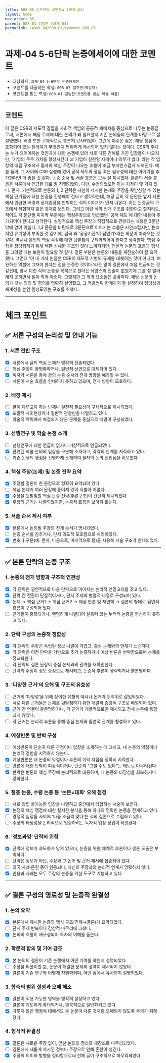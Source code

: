 ```yaml
---
title: 008-05 김주현의 코멘트a (과제-04) 
layout: home
nav_order: 05
parent: 008-01 김범찬 (과제-04)
permalink: /asmt-04/008-01/comment-008-05
---
```


# 과제-04 5-6단락 논증에세이에 대한 코멘트

- 대상과제: `과제-04 5-6단락 논증에세이`
- 코멘트를 제공하는 학생: `008-05 김주현(작성자)` 
- 코멘트를 받는 학생: `008-01 김범찬(코멘트를 받는 학생 이름)` 

---

## 코멘트

이 글은 CSR의 제도적 결핍을 사회적 책임의 공공적 재배치를 중심으로 다루는 논증글로써, 서론에서 해당 주제에 대한 논의가 왜 필요한지 기존 논의들의 한계를 바탕으로 잘 설명했다. 배경 또한 구체적으로 충분히 묘사되었다. 그런데 아쉬운 점은, 해당 쟁점에 포함되어 있는 딜레마가 무엇인지 명확하게 제시되어 있지 않다는 것이다. CSR의 주체는 누가 되어야하는 것인지에 대한 논쟁에 있어 서로 다른 견해를 가진 입장들이 나오지만, '기업의 주주 가치를 향상시킨다 or 기업이 실현할 자격이나 의무가 없다.'라는 각 입장의 대립 구조에서 필자의 핵심 주장이 나오는 흐름이 조금 부자연스럽게 느껴진다. 예를 들어, 그 사이에 CSR 실행에 있어 공적 제도의 장점 혹은 필요성에 대한 이야기를 추가한다면 더 좋을 것 같다. 논증 순서 및 서술 흐름은 모두 잘 제시했다.
본론의 서술 흐름은 서론에서 언급한 대로 잘 진행되었다. 다만, 수정되었으면 하는 지점이 몇 가지 있다. 먼저, 기본적으로 본론의 1, 2 단락은 자신이 제시한 논제와 주장을 뒷받침할 수 있는 핵심 근거들에 대한 논증을 진행해야 한다고 생각하는데, 해당 글의 각 문단은 앞서 서론에서 언급한 배경과 상대입장을 반박하는 식의 이야기가 먼저 나온다. 이는 논증글의 구조에서 적합하지 않은 것처럼 보인다. 그리고 이런 식의 전개 구조를 취한다고 할지라도, 적어도 각 문단별 마지막 부분에는 핵심주장으로 언급했던 '공적 제도'에 대한 내용이 추가되어야 한다고 생각한다. 실질적으로 핵심 주장과 직접적으로 관련되는 내용은 3문단밖에 없어 아쉽다. 1,2 문단을 바탕으로 3문단으로 이어지는 흐름은 자연스럽지만, 논리적인 유기성이 부족한 것 같기에, 결국 왜 '공공기관'이 답인가?라는 의문이 따라오는 것 같다. 역시나 본인의 핵심 주장에 대한 뒷받침이 구체화되어야 한다고 생각한다. 핵심 주장을 정당화하기 위해 택한 섬세한 구조인 것이 느껴지지만, 전반적 논문의 흐름과 형식을 고려할 때는 보완이 필요할 것 같다.
결론 부분은 본론의 내용을 재진술하여 잘 요약했다. 그런데 '이 네 가지 논점은 CSR이 제도적 기반의 규제를 대체하는 것이 아니라, 보완하는 역할에 그쳐야 한다는 점을 논증한 것이다.'라는 말이 결론에서 처음 언급되는 것 같은데, 앞서 이런 식의 논증을 목적으로 한다는 뉘앙스의 진술이 없었기에 그를 잘 알아채지 못하면서 읽게 되어 아쉽다. 그렇지만 그 외의 요소들은 훌륭하다. 해당 논문의 논의가 갖는 의의 및 함의를 명확히 설명했고, 그 적용범위 한계까지 잘 설정하여 정당성과 체계성을 높인 완성도있는 구조를 취했다. 



---

# 체크 포인트

## ✅ 서론 구성의 논리성 및 안내 기능

### **1. 서론 전반 구조**
- [x] 서론에서 글의 핵심 논제가 명확히 진술되었다.  
- [ ] 핵심 주장이 불명확하거나, 일반적 선언으로 대체되어 있다.  
- [x] 독자가 서론을 통해 글의 논증 순서와 전개 방향을 예측할 수 있다.  
- [ ] 서론이 서술 흐름을 안내하지 못하고 있으며, 전개 방향이 모호하다.

### **2. 배경 제시**
- [ ] 글이 다루고자 하는 난제나 실천적 필요성이 구체적으로 제시되었다.  
- [x] 포괄적 사회현상이나 일반적 관찰만을 나열하고 있다.  
- [ ] 학술적 맥락에서 해결되지 않은 문제를 중심으로 배경이 구성되었다.

### **3. 선행연구 및 학술 논쟁 소개**
- [ ] 선행연구에 대한 언급이 없거나 피상적으로 언급되었다.  
- [x] 관련된 학술 논의의 입장을 구분해 소개하고, 각각의 한계를 지적하고 있다.  
- [ ] 기존 논쟁의 쟁점을 선명하게 소개하여 필자의 논의 진입점을 확보했다.

### **4. 핵심 주장(논제) 및 논증 전략 요약**
- [x] 주장할 결론이 한 문장으로 명확히 요약되어 있다.  
- [ ] 핵심 논제가 여러 문장에 흩어져 있어 식별이 어렵다.  
- [x] 주장을 뒷받침할 핵심 논증 전략(추론구조)이 간단히 제시되었다.  
- [x] 주장의 근거는 나열되었지만, 논증적 흐름은 보이지 않는다.

### **5. 서술 순서 제시 여부**
- [x] 본론에서 논의될 주장의 전개 순서가 명시되었다.  
- [ ] 논증 순서를 감추거나, 단지 의도적 모호함으로 처리하였다.  
- [x] 번호나 구문(예: 먼저, 다음으로, 마지막으로 등)을 사용해 서술 구조가 안내되었다.

---

## ✅ 본론 단락의 논증 구조 

### **1. 논증의 전개 방향과 구조적 연관성**
- [x] 각 단락은 필연적으로 다음 단락으로 이어지는 논리적 연결고리를 갖고 있다.  
- [x] 단락 간 전환이 단절적이거나, 단지 주제의 병렬적 나열로 구성되어 있다.  
- [x] 논제 → 핵심 근거1 → 핵심 근거2 → 예상 반론 및 재반박 → 결론의 형태로 필연적 흐름이 구성되어 있다.  
- [ ] 근거들이 중복되거나, 랜덤하게 나열되어 설득력 있는 누적적 논증을 형성하지 못하고 있다.  

### **2. 단락 구성의 논증적 정합성**
- [x] 각 단락의 주장은 독립된 정보 나열에 가깝고, 중심 논제와의 연계가 느슨하다.  
- [x] 각 단락은 이전 단락을 기반으로 추가 논증하거나 예상 반론을 반박함으로써 논제를 정교화한다.  
- [ ] 각 단락의 결론 문장이 중심 논제와의 관계를 재확인한다.  
- [ ] 단락의 주장이 정보 중심으로 제시되고, 논증적 추론이 생략되거나 불분명하다.

### **3. ‘다양한 근거’의 오해 및 구조적 유효성**
- [ ] 근거의 ‘다양성’을 위해 상이한 유형의 예시나 논거가 무작위로 삽입되었다.  
- [ ] 서로 다른 근거들은 논제를 뒷받침하기 위한 계열적·증강적 구조로 배열되어 있다.  
- [x] 근거 간 연결이 불분명하거나, 각 근거가 개별적으로만 제시되고 전체 논증에 통합되지 않았다.  
- [ ] 각 근거는 논리적 추론을 통해 중심 논제와 필연적 관계를 형성하고 있다.

### **4. 예상반론 및 반박 구성**
- [ ] 예상반론이 단순히 다른 관점이나 입장을 소개하는 데 그치고, 내 논증의 약점이나 논리적 결함을 지적하지 않는다.  
- [x] 예상반론은 내 논증의 약점이나 추론의 취약 지점을 정확히 지적한다.  
- [ ] 반론에 대한 반박이 피상적이거나, 단순히 "그럴 수도 있다"는 태도로 마무리된다.  
- [x] 반박은 반론의 핵심 주장에 논리적으로 대응하며, 내 논증의 타당성을 회복하거나 강화한다.  

### **5. 절충 논증, 수렴 논증 등 ‘논문=대화’ 오해 점검**
- [ ] 서로 양립 불가능한 입장을 나열하고 중간에서 타협하는 서술이 보인다.  
- [x] 논쟁의 핵심 쟁점에 대한 철저한 분석을 통해 하나의 명확한 논증을 전개하고 있다.  
- [ ] 경쟁적 입장들 사이에 ‘다들 조금씩 맞다’는 식의 결론으로 수렴하고 있다.  
- [ ] 주장의 타당성을 논리적으로 입증하려는 독자적 입장 정립이 확인된다.  

### **6. ‘정보과잉’ 단락의 위험**
- [x] 단락에 정보가 과도하게 담겨 있으나, 논증을 위한 체계적 추론이나 결론 도출은 부족하다.  
- [ ] 단락은 정보가 아닌, 주장과 그 논거 및 근거 제시에 집중되어 있다.  
- [ ] 외국 사례·문헌 등이 인용되나, 자신의 주장과의 논리적 연계가 명확하지 않다.  
- [x] 인용과 사례는 모두 주장의 논증을 위한 도구로 기능하고 있다.  

---

## ✅ 결론 구성의 명료성 및 논증적 완결성

### **1. 논의 요약**
- [x] 본론에서 제시한 논증의 핵심 구조(전제→결론)가 요약되었다.  
- [ ] 단지 주제 반복이나 감상적 마무리에 그쳤다.  
- [x] 논의의 흐름이 재구성되어 독자의 이해를 돕는다.

### **2. 학문적 함의 및 기여 강조**
- [x] 본 논의의 결론이 기존 논쟁에서 어떤 기여를 하는지 설명되었다.  
- [ ] 주장을 되풀이할 뿐, 논문이 해결한 문제의 성격이 제시되지 않았다.  
- [x] 결론이 기존 연구와 어떻게 차별화되며, 어떤 점에서 유사한지 설명되었다.

### **3. 함축의 범위 설정과 오해 해소**
- [x] 결론이 적용 가능한 영역을 명확히 설정하고 있다.  
- [ ] 결론이 과도하게 확대되거나, 암묵적으로 일반화되고 있다.  
- [x] 다루지 않은 쟁점에 대해서도 본 논문이 다룬 것처럼 오해되지 않도록 주의가 취해졌다.

### **4. 형식적 완결성**
- [x] 결론은 새로운 주장 없이, 앞선 논의의 정리와 재강조로 마무리되었다.  
- [ ] 결론에서 새롭게 제시된 정보나 주장으로 인해 혼란이 생긴다.  
- [x] 주장의 의미와 방향을 정리함으로써 전체 글이 구조적으로 마무리되었다.
